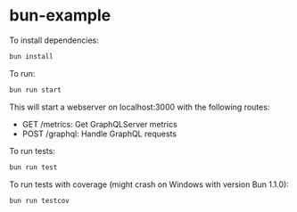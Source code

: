 # bun-example

To install dependencies:

```bash
bun install
```

To run:

```bash
bun run start
```
  
This will start a webserver on localhost:3000 with the following routes:
- GET /metrics: Get GraphQLServer metrics
- POST /graphql: Handle GraphQL requests

To run tests:

```bash
bun run test
```

To run tests with coverage (might crash on Windows with version Bun 1.1.0):

```bash
bun run testcov
```